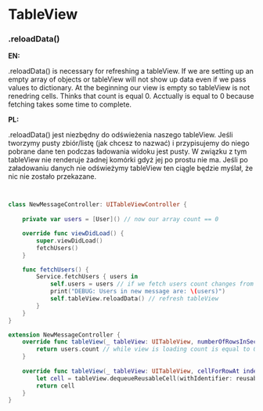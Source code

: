 # TableView 

### .reloadData()

**EN:**

.reloadData() is necessary for refreshing a tableView. If we are setting up an empty array of objects or tableView will not show up data even if we pass values to dictionary. 
At the beginning our view is empty so tableView is not renedring cells. Thinks that count is equal 0. Acctually is equal to 0 because fetching takes some time to complete. 

**PL:**

.reloadData() jest niezbędny do odświeżenia naszego tableView. Jeśli tworzymy pusty zbiór/listę (jak chcesz to nazwać) i przypisujemy do niego pobrane dane ten podczas ładowania widoku jest pusty. 
W związku z tym tableView nie renderuje żadnej komórki gdyż jej po prostu nie ma. Jeśli po załadowaniu danych nie odświeżymy tableView ten ciągle będzie myślał, że nic nie zostało przekazane.

```swift


class NewMessageController: UITableViewController {
    
    private var users = [User]() // now our array count == 0

    override func viewDidLoad() {
        super.viewDidLoad()
        fetchUsers()
    }

    func fetchUsers() {
        Service.fetchUsers { users in
            self.users = users // if we fetch users count changes from 0 to number of users (from database)
            print("DEBUG: Users in new message are: \(users)")
            self.tableView.reloadData() // refresh tableView
        }
    }
}

extension NewMessageController {
    override func tableView(_ tableView: UITableView, numberOfRowsInSection section: Int) -> Int {
        return users.count // while view is loading count is equal to 0, if we do not reloadData() it's still going to be 0 and our tableView do not display any cell
    }
    
    override func tableView(_ tableView: UITableView, cellForRowAt indexPath: IndexPath) -> UITableViewCell {
        let cell = tableView.dequeueReusableCell(withIdentifier: reusableIdentifier, for: indexPath) as! UserCell
        return cell
    }
}


```
